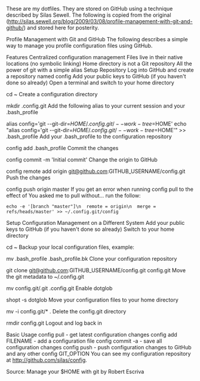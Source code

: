 These are my dotfiles. They are stored on GitHub using a technique described by Silas Sewell.
The following is copied from the original (http://silas.sewell.org/blog/2009/03/08/profile-management-with-git-and-github/) and stored here for posterity.



Profile Management with Git and GitHub
The following describes a simple way to manage you profile configuration files using GitHub.

Features
Centralized configuration management
Files live in their native locations (no symbolic linking)
Home directory is not a Git repository
All the power of git with a simple alias
Setup Repository
Log into GitHub and create a repository named config
Add your public keys to GitHub (if you haven't done so already)
Open a terminal and switch to your home directory

cd ~
Create a configuration directory

mkdir .config.git
Add the following alias to your current session and your .bash_profile

alias config='git --git-dir=$HOME/.config.git/ --work-tree=$HOME'
echo "alias config='git --git-dir=$HOME/.config.git/ --work-tree=$HOME'" >> .bash_profile
Add your .bash_profile to the configuration repository

config add .bash_profile
Commit the changes

config commit -m 'Initial commit'
Change the origin to GitHub

config remote add origin git@github.com:GITHUB_USERNAME/config.git
Push the changes

config push origin master
If you get an error when running config pull to the effect of You asked me to pull without... run the follow:

    echo -e '[branch "master"]\n  remote = origin\n  merge = refs/heads/master' >> ~/.config.git/config
Setup Configuration Management on a Different System
Add your public keys to GitHub (if you haven't done so already)
Switch to your home directory

cd ~
Backup your local configuration files, example:

mv .bash_profile .bash_profile.bk
Clone your configuration repository

git clone git@github.com:GITHUB_USERNAME/config.git config.git
Move the git metadata to ~/.config.git

mv config.git/.git .config.git
Enable dotglob

shopt -s dotglob
Move your configuration files to your home directory

mv -i config.git/* .
Delete the config.git directory

rmdir config.git
Logout and log back in

Basic Usage
config pull - get latest configuration changes
config add FILENAME - add a configuration file
config commit -a - save all configuration changes
config push - push configuration changes to GitHub
and any other config GIT_OPTION
You can see my configuration repository at http://github.com/silas/config.

Source: Manage your $HOME with git by Robert Escriva

